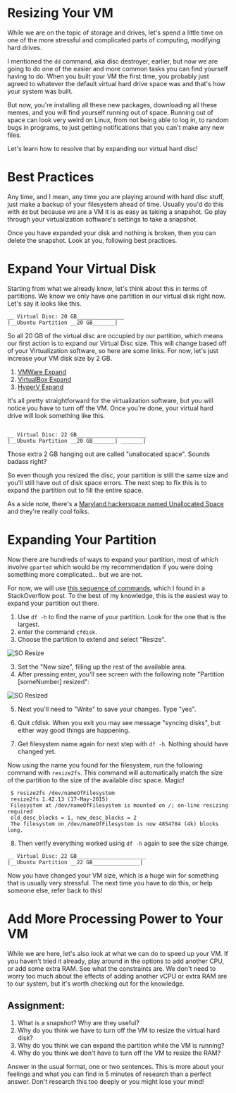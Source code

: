 # Resizing Your VM
While we are on the topic of storage and drives, let's spend a little time on one of the more stressful and complicated parts of computing, modifying hard drives. 

I mentioned the ```dd``` command, aka disc destroyer, earlier, but now we are going to do one of the easier and more common tasks you can find yourself having to do. When you built your VM the first time, you probably just agreed to whatever the default virtual hard drive space was and that's how your system was built. 

But now, you're installing all these new packages, downloading all these memes, and you will find yourself running out of space. Running out of space can look very weird on Linux, from not being able to log in, to random bugs in programs, to just getting notifications that you can't make any new files. 

Let's learn how to resolve that by expanding our virtual hard disc! 

# Best Practices

Any time, and I mean, any time you are playing around with hard disc stuff, just make a backup of your filesystem ahead of time. Usually you'd do this with ```dd``` but because we are a VM it is as easy as taking a snapshot. Go play through your virtualization software's settings to take a snapshot. 

Once you have expanded your disk and nothing is broken, then you can delete the snapshot. Look at you, following best practices. 

# Expand Your Virtual Disk

Starting from what we already know, let's think about this in terms of partitions. We know we only have one partition in our virtual disk right now. Let's say it looks like this.

```
__ Virtual Disc: 20 GB_______________
|__Ubuntu Partition __20 GB_______|

```

So all 20 GB of the virtual disc are occupied by our partition, which means our first action is to expand our Virtual Disc size. This will change based off of your Virtualization software, so here are some links. For now, let's just increase your VM disk size by 2 GB.

1. [VMWare Expand](https://docs.vmware.com/en/VMware-Workstation-Player-for-Windows/16.0/com.vmware.player.win.using.doc/GUID-73BEB4E6-A1B9-41F4-BA37-364C4B067AA8.html)
2. [VirtualBox Expand](https://askubuntu.com/questions/88647/how-do-i-increase-the-hard-disk-size-of-the-virtual-machine)
3. [HyperV Expand](https://www.nakivo.com/blog/increase-disk-size-hyper-v-complete-guide/)

It's all pretty straightforward for the virtualization software, but you will notice you have to turn off the VM. Once you're done, your virtual hard drive will look something like this.

```

__ Virtual Disc: 22 GB______________________
|__Ubuntu Partition __20 GB_______| _______|

```

Those extra 2 GB hanging out are called "unallocated space". Sounds badass right?

So even though you resized the disc, your partition is still the same size and you'll still have out of disk space errors. The next step to fix this is to expand the partition out to fill the entire space. 

As a side note, there's a [Maryland hackerspace named Unallocated Space](https://www.unallocatedspace.org/) and they're really cool folks.

# Expanding Your Partition

Now there are hundreds of ways to expand your partition, most of which involve ```gparted``` which would be my recommendation if you were doing something more complicated... but we are not. 

For now, we will use [this sequence of commands](https://askubuntu.com/questions/116351/increase-partition-size-on-which-ubuntu-is-installed), which I found in a StackOverflow post. To the best of my knowledge, this is the easiest way to expand your partition out there. 

1. Use ```df -h``` to find the name of your partition. Look for the one that is the largest.
1. enter the command ```cfdisk```.
2. Choose the partition to extend and select "Resize". 

![SO Resize](https://i.stack.imgur.com/RXYeh.png)

3. Set the "New size", filling up the rest of the available area.
4. After pressing enter, you'll see screen with the following note "Partition [someNumber] resized": 

![SO Resized](https://i.stack.imgur.com/IFWXb.png)

5. Next you'll need to "Write" to save your changes. Type "yes".
6. Quit cfdisk. When you exit you may see message "syncing disks", but either way good things are happening.


7. Get filesystem name again for next step with ```df -h```. Nothing should have changed yet.

Now using the name you found for the filesystem, run the following command with ```resize2fs```.  This command will automatically match the size of the partition to the size of the available disc space. Magic!

```
 $ resize2fs /dev/nameOfFilesystem
 resize2fs 1.42.13 (17-May-2015)
 Filesystem at /dev/nameOfFilesystem is mounted on /; on-line resizing required
 old_desc_blocks = 1, new_desc_blocks = 2
 The filesystem on /dev/nameOfFilesystem is now 4854784 (4k) blocks long.
```

8. Then verify everything worked using ```df -h``` again to see the size change.

```
__ Virtual Disc: 22 GB______________________
|__Ubuntu Partition __22 GB_______________|

```

Now you have changed your VM size, which is a huge win for something that is usually very stressful. The next time you have to do this, or help someone else, refer back to this!

# Add More Processing Power to Your VM

While we are here, let's also look at what we can do to speed up your VM. If you haven't tried it already, play around in the options to add another CPU, or add some extra RAM. See what the constraints are. We don't need to worry too much about the effects of adding another vCPU or extra RAM are to our system, but it's worth checking out for the knowledge.

## Assignment:

1. What is a snapshot?  Why are they useful? 
2. Why do you think we have to turn off the VM to resize the virtual hard disk?
3. Why do you think we can expand the partition while the VM is running?
4. Why do you think we don't have to turn off the VM to resize the RAM? 

Answer in the usual format, one or two sentences. This is more about your feelings and what you can find in 5 minutes of research than a perfect answer. Don't research this too deeply or you might lose your mind!



